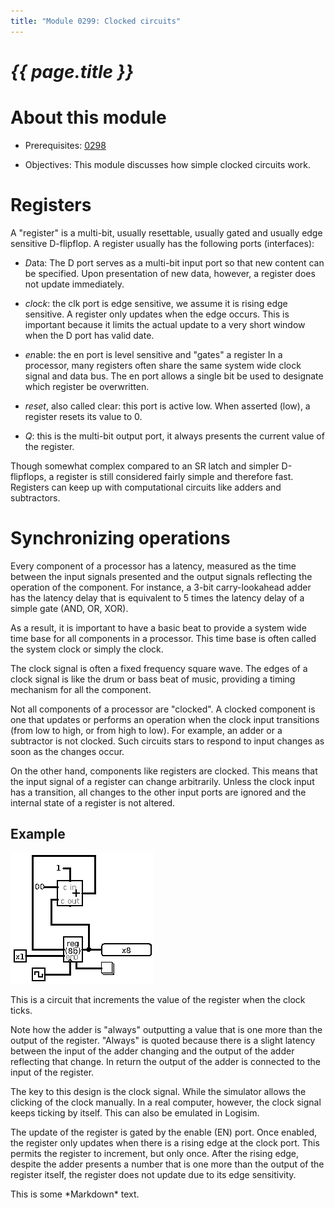 ```yaml
---
title: "Module 0299: Clocked circuits"
---
```


# _{{ page.title }}_

# About this module

-   Prerequisites: [0298](../0298/mdModule.html)

-   Objectives: This module discusses how simple clocked circuits work.

# Registers

A "register" is a multi-bit, usually resettable, usually gated and
usually edge sensitive D-flipflop. A register usually has the following
ports (interfaces):

-   *D*ata: The D port serves as a multi-bit input port so that new
    content can be specified. Upon presentation of new data, however, a
    register does not update immediately.

-   *cl*oc*k*: the clk port is edge sensitive, we assume it is rising
    edge sensitive. A register only updates when the edge occurs. This
    is important because it limits the actual update to a very short
    window when the D port has valid date.

-   *en*able: the en port is level sensitive and "gates" a register In a
    processor, many registers often share the same system wide clock
    signal and data bus. The en port allows a single bit be used to
    designate which register be overwritten.

-   *reset*, also called clear: this port is active low. When asserted
    (low), a register resets its value to 0.

-   *Q*: this is the multi-bit output port, it always presents the
    current value of the register.

Though somewhat complex compared to an SR latch and simpler D-flipflops,
a register is still considered fairly simple and therefore fast.
Registers can keep up with computational circuits like adders and
subtractors.

# Synchronizing operations

Every component of a processor has a latency, measured as the time
between the input signals presented and the output signals reflecting
the operation of the component. For instance, a 3-bit carry-lookahead
adder has the latency delay that is equivalent to 5 times the latency
delay of a simple gate (AND, OR, XOR).

As a result, it is important to have a basic beat to provide a system
wide time base for all components in a processor. This time base is
often called the system clock or simply the clock.

The clock signal is often a fixed frequency square wave. The edges of a
clock signal is like the drum or bass beat of music, providing a timing
mechanism for all the component.

Not all components of a processor are "clocked". A clocked component is
one that updates or performs an operation when the clock input
transitions (from low to high, or from high to low). For example, an
adder or a subtractor is not clocked. Such circuits stars to respond to
input changes as soon as the changes occur.

On the other hand, components like registers are clocked. This means
that the input signal of a register can change arbitrarily. Unless the
clock input has a transition, all changes to the other input ports are
ignored and the internal state of a register is not altered.

## Example

![image](counter.png)

This is a circuit that increments the value of the register when the
clock ticks.

Note how the adder is "always" outputting a value that is one more than
the output of the register. "Always" is quoted because there is a slight
latency between the input of the adder changing and the output of the
adder reflecting that change. In return the output of the adder is
connected to the input of the register.

The key to this design is the clock signal. While the simulator allows
the clicking of the clock manually. In a real computer, however, the
clock signal keeps ticking by itself. This can also be emulated in
Logisim.

The update of the register is gated by the enable (EN) port. Once
enabled, the register only updates when there is a rising edge at the
clock port. This permits the register to increment, but only once. After
the rising edge, despite the adder presents a number that is one more
than the output of the register itself, the register does not update due
to its edge sensitivity.

<div>
    <div markdown="true">
This is some *Markdown* text.
    </div>
</div>
